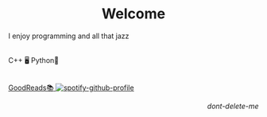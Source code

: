 <p align="center">
<h1 align="center">Welcome</h1>
<p align="left">I enjoy programming and all that jazz<br><br>
    <p>C++ 🖥️ Python🐍</p><br><a href="https://www.goodreads.com/user/show/72163788-kale">GoodReads📚</a><a href="https://github.com/kittinan/spotify-github-profile">
    <img src="https://spotify-github-profile.kittinanx.com/api/view?uid=ohbinary&cover_image=true&theme=novatorem&show_offline=true&background_color=121212&interchange=false&bar_color=53b14f&bar_color_cover=false" alt="spotify-github-profile">
  </a>
</p>
<p align="right">
    <i>dont-delete-me</i>
</p>
